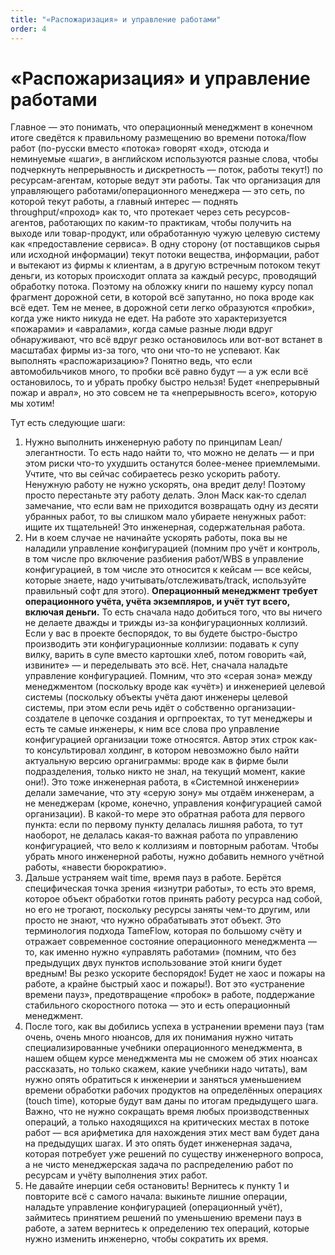 ```yaml
---
title: "«Распожаризация» и управление работами"
order: 4
---
```


# «Распожаризация» и управление работами

Главное — это понимать, что операционный менеджмент в конечном итоге сведётся к правильному размещению во времени потока/flow работ (по-русски вместо «потока» говорят «ход», отсюда и неминуемые «шаги», в английском используются разные слова, чтобы подчеркнуть непрерывность и дискретность — поток, работы текут!) по ресурсам-агентам, которые ведут эти работы. Так что организация для управляющего работами/операционного менеджера — это сеть, по которой текут работы, а главный интерес — поднять throughput/«проход» как то, что протекает через сеть ресурсов-агентов, работающих по каким-то практикам, чтобы получить на выходе или товар-продукт, или обработанную чужую целевую систему как «предоставление сервиса». В одну сторону (от поставщиков сырья или исходной информации) текут потоки вещества, информации, работ и вытекают из фирмы к клиентам, а в другую встречным потоком текут деньги, из которых происходит оплата за каждый ресурс, проводящий обработку потока. Поэтому на обложку книги по нашему курсу попал фрагмент дорожной сети, в которой всё запутанно, но пока вроде как всё едет. Тем не менее, в дорожной сети легко образуются «пробки», когда уже никто никуда не едет. На работе это характеризуется «пожарами» и «авралами», когда самые разные люди вдруг обнаруживают, что всё вдруг резко остановилось или вот-вот встанет в масштабах фирмы из-за того, что они что-то не успевают. Как выполнять «распожаризацию»? Понятно ведь, что если автомобильчиков много, то пробки всё равно будут — а уж если всё остановилось, то и убрать пробку быстро нельзя! Будет «непрерывный пожар и аврал», но это совсем не та «непрерывность всего», которую мы хотим!

Тут есть следующие шаги:

1. Нужно выполнить инженерную работу по принципам Lean/элегантности. То есть надо найти то, что можно не делать — и при этом риски что-то ухудшить останутся более-менее приемлемыми. Учтите, что вы сейчас собираетесь резко ускорить работу. Ненужную работу не нужно ускорять, она вредит делу! Поэтому просто перестаньте эту работу делать. Элон Маск как-то сделал замечание, что если вам не приходится возвращать одну из десяти убранных работ, то вы слишком мало убираете ненужных работ: ищите их тщательней! Это инженерная, содержательная работа.
2. Ни в коем случае не начинайте ускорять работы, пока вы не наладили управление конфигурацией (помним про учёт и контроль, в том числе про включение разбиения работ/WBS в управление конфигурацией, в том числе это относится к кейсам — все кейсы, которые знаете, надо учитывать/отслеживать/track, используйте правильный софт для этого). **Операционный менеджмент требует операционного учёта, учёта экземпляров, и учёт тут всего, включая деньги.** То есть сначала надо добиться того, что вы ничего не делаете дважды и трижды из-за конфигурационных коллизий. Если у вас в проекте беспорядок, то вы будете быстро-быстро производить эти конфигурационные коллизии: подавать к супу вилку, варить в супе вместо картошки хлеб, потом говорить «ай, извините» — и переделывать это всё. Нет, сначала наладьте управление конфигурацией. Помним, что это «серая зона» между менеджментом (поскольку вроде как «учёт») и инженерией целевой системы (поскольку объекты учёта дают инженеры целевой системы, при этом если речь идёт о собственно организации-создателе в цепочке создания и оргпроектах, то тут менеджеры и есть те самые инженеры, к ним все слова про управление конфигурацией организации тоже относятся. Автор этих строк как-то консультировал холдинг, в котором невозможно было найти актуальную версию органиграммы: вроде как в фирме были подразделения, только никто не знал, на текущий момент, какие они!). Это тоже инженерная работа, в «Системной инженерии» делали замечание, что эту «серую зону» мы отдаём инженерам, а не менеджерам (кроме, конечно, управления конфигурацией самой организации). В какой-то мере это обратная работа для первого пункта: если по первому пункту делалась лишняя работа, то тут наоборот, не делалась какая-то важная работа по управлению конфигурацией, что вело к коллизиям и повторным работам. Чтобы убрать много инженерной работы, нужно добавить немного учётной работы, «навести бюрократию».
3. Дальше устраняем wait time, время пауз в работе. Берётся специфическая точка зрения «изнутри работы», то есть это время, которое объект обработки готов принять работу ресурса над собой, но его не трогают, поскольку ресурсы заняты чем-то другим, или просто не знают, что нужно обрабатывать этот объект. Это терминология подхода TameFlow, которая по большому счёту и отражает современное состояние операционного менеджмента — то, как именно нужно «управлять работами» (помним, что без предыдущих двух пунктов использование этой книги будет вредным! Вы резко ускорите беспорядок! Будет не хаос и пожары на работе, а крайне быстрый хаос и пожары!). Вот это «устранение времени пауз», предотвращение «пробок» в работе, поддержание стабильного скоростного потока — это и есть операционный менеджмент.
4. После того, как вы добились успеха в устранении времени пауз (там очень, очень много нюансов, для их понимания нужно читать специализированные учебники операционного менеджмента, в нашем общем курсе менеджмента мы не сможем об этих нюансах рассказать, но только скажем, какие учебники надо читать), вам нужно опять обратиться к инженерии и заняться уменьшением времени обработки рабочих продуктов на определённых операциях (touch time), которые будут вам даны по итогам предыдущего шага. Важно, что не нужно сокращать время любых производственных операций, а только находящихся на критических местах в потоке работ — вся арифметика для нахождения этих мест вам будет дана на предыдущих шагах. И это опять будет инженерная задача, которая потребует уже решений по существу инженерного вопроса, а не чисто менеджерская задача по распределению работ по ресурсам и учёту выполнения этих работ.
5. Не давайте инерции себя остановить! Вернитесь к пункту 1 и повторите всё с самого начала: выкиньте лишние операции, наладьте управление конфигурацией (операционный учёт), займитесь принятием решений по уменьшению времени пауз в работе, а затем вернитесь к определению тех операций, которые нужно изменить инженерно, чтобы сократить их время.